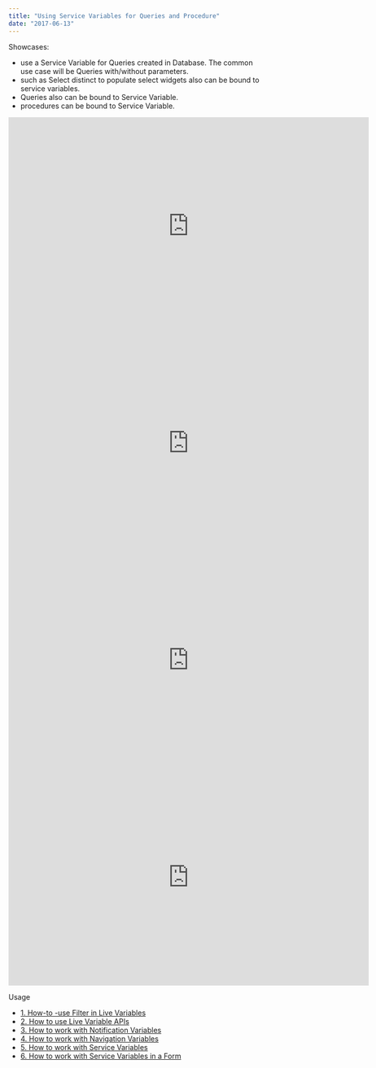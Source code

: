 ```yaml
---
title: "Using Service Variables for Queries and Procedure"
date: "2017-06-13"
---
```


Showcases:

- use a Service Variable for Queries created in Database. The common use case will be Queries with/without parameters.
- such as Select distinct to populate select widgets also can be bound to service variables.
- Queries also can be bound to Service Variable.
- procedures can be bound to Service Variable.

<iframe width="708" height="427" src="https://docs.google.com/presentation/d/1xymo43u5wcAaaQTnxPXi0aqGY7P-4w9bq0UMDLveh0A/embed?start=false&amp;loop=false&amp;delayms=3000" frameborder="0" allowfullscreen="allowfullscreen" mozallowfullscreen="mozallowfullscreen" webkitallowfullscreen="webkitallowfullscreen"></iframe>

<iframe width="708" height="427" src="https://docs.google.com/presentation/d/108ry3pMWCKscRPdxjzTJmAuAMzHqwxhuqoV2ZnYTlaQ/embed?start=false&amp;loop=false&amp;delayms=3000" frameborder="0" allowfullscreen="allowfullscreen" mozallowfullscreen="mozallowfullscreen" webkitallowfullscreen="webkitallowfullscreen"></iframe>

<iframe width="708" height="427" src="https://docs.google.com/presentation/d/1pOLV7xPCHslh1VXtwFcCFRfk6zbk0AijRlvxxcEjySk/embed?start=false&amp;loop=false&amp;delayms=3000" frameborder="0" allowfullscreen="allowfullscreen" mozallowfullscreen="mozallowfullscreen" webkitallowfullscreen="webkitallowfullscreen"></iframe>

<iframe width="708" height="427" src="https://docs.google.com/presentation/d/1Pn0GGu-YhDsdHF3B7kvbT0wKYuyznU41HSQKPC21zSo/embed?start=false&amp;loop=false&amp;delayms=3000" frameborder="0" allowfullscreen="allowfullscreen" mozallowfullscreen="mozallowfullscreen" webkitallowfullscreen="webkitallowfullscreen"></iframe>

Usage

- [1\. How-to -use Filter in Live Variables](/learn/how-tos/using-filter-conditions-live-variable/)
- [2\. How to use Live Variable APIs](/learn/how-tos/using-live-variable-apis/)
- [3\. How to work with Notification Variables](/learn/how-tos/using-notification-variables/)
- [4\. How to work with Navigation Variables](/learn/how-tos/using-navigation-variable/)
- [5\. How to work with Service Variables](/learn/how-tos/using-service-variables-queries-procedure/)
- [6\. How to work with Service Variables in a Form](/learn/how-tos/using-service-variable-form/)
